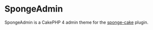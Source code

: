 # SpongeAdmin

SpongeAdmin is a CakePHP 4 admin theme for  the [sponge-cake](https://github.com/mikebirch/sponge-cake) plugin.

